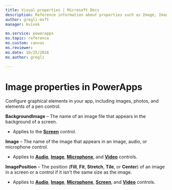 ```yaml
---
title: Visual properties | Microsoft Docs
description: Reference information about properties such as Image, ImagePosition, and BackgroundImage
author: gregli-msft
manager: kvivek

ms.service: powerapps
ms.topic: reference
ms.custom: canvas
ms.reviewer:
ms.date: 10/25/2016
ms.author: gregli

---
```

# Image properties in PowerApps
Configure graphical elements in your app, including images, photos, and elements of a pen control.

**BackgroundImage** – The name of an image file that appears in the background of a screen.

* Applies to the **[Screen](control-screen.md)** control.

**Image** – The name of the image that appears in an image, audio, or microphone control.

* Applies to **[Audio](control-audio-video.md)**, **[Image](control-image.md)**, **[Microphone](control-microphone.md)**, and **[Video](control-audio-video.md)** controls.

**ImagePosition** – The position (**Fill**, **Fit**, **Stretch**, **Tile**, or **Center**) of an image in a screen or a control if it isn't the same size as the image.

* Applies to **[Audio](control-audio-video.md)**, **[Image](control-image.md)**, **[Microphone](control-microphone.md)**, **[Screen](control-screen.md)**, and **[Video](control-audio-video.md)** controls.

